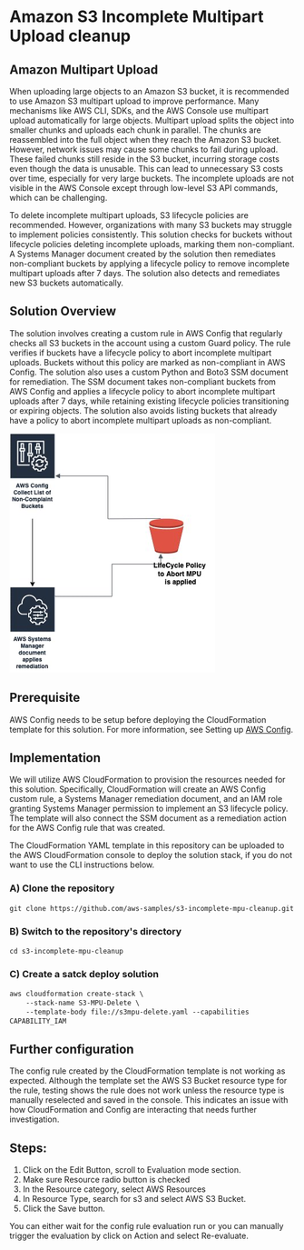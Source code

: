 # Amazon S3 Incomplete Multipart Upload cleanup

## Amazon Multipart Upload

When uploading large objects to an Amazon S3 bucket, it is recommended to use Amazon S3 multipart upload to improve performance. Many mechanisms like AWS CLI, SDKs, and the AWS Console use multipart upload automatically for large objects. Multipart upload splits the object into smaller chunks and uploads each chunk in parallel. The chunks are reassembled into the full object when they reach the Amazon S3 bucket. However, network issues may cause some chunks to fail during upload. These failed chunks still reside in the S3 bucket, incurring storage costs even though the data is unusable. This can lead to unnecessary S3 costs over time, especially for very large buckets. The incomplete uploads are not visible in the AWS Console except through low-level S3 API commands, which can be challenging.

To delete incomplete multipart uploads, S3 lifecycle policies are recommended. However, organizations with many S3 buckets may struggle to implement policies consistently. This solution checks for buckets without lifecycle policies deleting incomplete uploads, marking them non-compliant. A Systems Manager document created by the solution then remediates non-compliant buckets by applying a lifecycle policy to remove incomplete multipart uploads after 7 days. The solution also detects and remediates new S3 buckets automatically.


## Solution Overview

The solution involves creating a custom rule in AWS Config that regularly checks all S3 buckets in the account using a custom Guard policy. The rule verifies if buckets have a lifecycle policy to abort incomplete multipart uploads. Buckets without this policy are marked as non-compliant in AWS Config. The solution also uses a custom Python and Boto3 SSM document for remediation. The SSM document takes non-compliant buckets from AWS Config and applies a lifecycle policy to abort incomplete multipart uploads after 7 days, while retaining existing lifecycle policies transitioning or expiring objects. The solution also avoids listing buckets that already have a policy to abort incomplete multipart uploads as non-compliant.

![image1](https://github.com/aws-samples/s3-incomplete-mpu-cleanup/blob/main/image1.png)

## Prerequisite 

AWS Config needs to be setup before deploying the CloudFormation template for this solution. For more information, see Setting up [AWS Config](https://docs.aws.amazon.com/config/latest/developerguide/1-click-setup.html).

## Implementation

We will utilize AWS CloudFormation to provision the resources needed for this solution. Specifically, CloudFormation will create an AWS Config custom rule, a Systems Manager remediation document, and an IAM role granting Systems Manager permission to implement an S3 lifecycle policy. The template will also connect the SSM document as a remediation action for the AWS Config rule that was created.


The CloudFormation YAML template in this repository can be uploaded to the AWS CloudFormation console to deploy the solution stack, if you do not want to use the CLI instructions below.


### A) Clone the repository
```
git clone https://github.com/aws-samples/s3-incomplete-mpu-cleanup.git
```
### B) Switch to the repository's directory 
```
cd s3-incomplete-mpu-cleanup
```

### C) Create a satck deploy solution
```
aws cloudformation create-stack \
	--stack-name S3-MPU-Delete \
	--template-body file://s3mpu-delete.yaml --capabilities CAPABILITY_IAM
```


## Further configuration
The config rule created by the CloudFormation template is not working as expected. Although the template set the AWS S3 Bucket resource type for the rule, testing shows the rule does not work unless the resource type is manually reselected and saved in the console. This indicates an issue with how CloudFormation and Config are interacting that needs further investigation. 

## Steps:

1. Click on the Edit Button, scroll to Evaluation mode section.
2. Make sure Resource radio button is checked
3. In the Resource category, select AWS Resources
4. In Resource Type, search for s3 and select AWS S3 Bucket.
5. Click the Save button.

You can either wait for the config rule evaluation run or you can manually trigger the evaluation by click on Action and select Re-evaluate.


